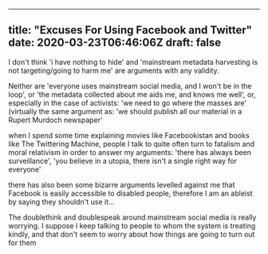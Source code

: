 
---
title: "Excuses For Using Facebook and Twitter"
date: 2020-03-23T06:46:06Z
draft: false
---

I don't think 'i have nothing to hide' and 'mainstream metadata harvesting is 
not targeting/going to harm me' are arguments with any validity.

Neither are 'everyone uses mainstream social media, and I won't be in the loop', 
or 'the metadata collected about me aids me, and knows me well', or, especially 
in the case of activists: 'we need to go where the masses are' (virtually the 
same argument as: 'we should publish all our material in a Rupert Murdoch 
newspaper'

when I spend some time explaining movies like Facebookistan and books like The 
Twittering Machine, people I talk to quite often turn to fatalism and moral 
relativism in order to answer my arguments: 'there has always been 
surveillance', 'you believe in a utopia, there isn't a single right way for 
everyone'

there has also been some bizarre arguments levelled against me that Facebook is 
easily accessible to disabled people, therefore I am an ableist by saying they 
shouldn't use it...

The doublethink and doublespeak around mainstream social media is really 
worrying. I suppose I keep talking to people to whom the system is treating 
kindly, and that don't seem to worry about how things are going to turn out for 
them
